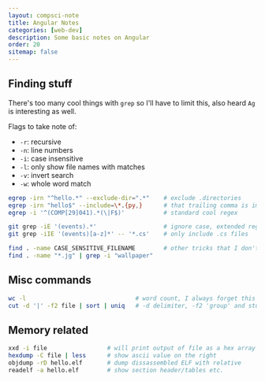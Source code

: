 ```yaml
---
layout: compsci-note
title: Angular Notes
categories: [web-dev]
description: Some basic notes on Angular
order: 20
sitemap: false
---
```


## Finding stuff

There's too many cool things with `grep` so I'll have to limit this, also heard `Ag` is interesting as well.

Flags to take note of:

* `-r`: recursive
* `-n`: line numbers
* `-i`: case insensitive
* `-l`: only show file names with matches
* `-v`: invert search
* `-w`: whole word match

```bash
egrep -irn "^hello.*" --exclude-dir=".*"    # exclude .directories
egrep -irn "hello$" --include=\*.{py,}      # that trailing comma is important!
egrep -i '^(COMP[29]041).*(\|F$)'           # standard cool regex

git grep -iE '(events).*'                   # ignore case, extended regex
git grep -iIE '(events)[a-z]*' -- '*.cs'    # only include .cs files

find . -name CASE_SENSITIVE_FILENAME        # other tricks that I don't know
find . -name "*.jg" | grep -i "wallpaper"
```

## Misc commands

```bash
wc -l                               # word count, I always forget this one
cut -d '|' -f2 file | sort | uniq   # -d delimiter, -f2 'group' and stuff
```

## Memory related

```bash
xxd -i file                 # will print output of file as a hex array in C!
hexdump -C file | less      # show ascii value on the right
objdump -rD hello.elf       # dump dissassembled ELF with relative
readelf -a hello.elf        # show section header/tables etc.
```